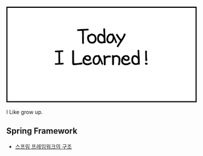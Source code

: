 ![banner](banner-image.png)

I Like grow up.

## Spring Framework

* [스프링 프레임워크의 구조](Spring-Framework/Structure.md)
